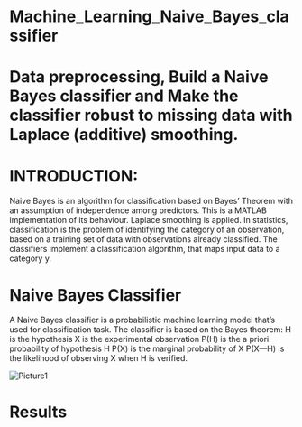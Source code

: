 # Machine_Learning_Naive_Bayes_classifier
# Data preprocessing, Build a Naive Bayes classifier and Make the classifier robust to missing data with Laplace (additive) smoothing.

# INTRODUCTION:
Naive Bayes is an algorithm for classification based on Bayes’ Theorem with an assumption of independence
among predictors. This is a MATLAB implementation of its behaviour. Laplace smoothing is applied. In statistics,
classification is the problem of identifying the category of an observation, based on a training set of data with
observations already classified. The classifiers implement a classification algorithm, that maps input data to a
category y.

# Naive Bayes Classifier

A Naive Bayes classifier is a probabilistic machine learning model that’s used for classification task. The classifier
is based on the Bayes theorem:
H is the hypothesis
X is the experimental observation
P(H) is the a priori probability of hypothesis H P(X) is the marginal probability of X
P(X—H) is the likelihood of observing X when H is verified.

![Picture1](https://user-images.githubusercontent.com/104999107/228851416-c6692d33-32a4-4eaf-b3ce-d9dbcd141d8d.png)

# Results
